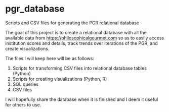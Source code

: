 # pgr_database
Scripts and CSV files for generating the PGR relational database

The goal of this project is to create a relational database with all the available data from https://philosophicalgourmet.com so as to easily access institution scores and details, track trends over iterations of the PGR, and create visualizations. 

The files I will keep here will be as follows:

1) Scripts for transforming CSV files into relational database tables (Python)
2) Scripts for creating visualizations (Python, R)
3) SQL queries
4) CSV files

I will hopefully share the database when it is finished and I deem it useful for others to use. 


